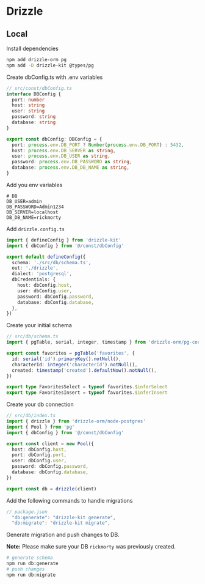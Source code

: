 # Drizzle

## Local

Install dependencies

```bash
npm add drizzle-orm pg
npm add -D drizzle-kit @types/pg

```

Create dbConfig.ts with .env variables

```typescript
// src/const/dbConfig.ts
interface DBConfig {
  port: number
  host: string
  user: string
  password: string
  database: string
}

export const dbConfig: DBConfig = {
  port: process.env.DB_PORT ? Number(process.env.DB_PORT) : 5432,
  host: process.env.DB_SERVER as string,
  user: process.env.DB_USER as string,
  password: process.env.DB_PASSWORD as string,
  database: process.env.DB_DB_NAME as string,
}
```

Add you env variables

```env
# DB
DB_USER=admin
DB_PASSWORD=Admin1234
DB_SERVER=localhost
DB_DB_NAME=rickmorty

```

Add `drizzle.config.ts`

```typescript
import { defineConfig } from 'drizzle-kit'
import { dbConfig } from '@/const/dbConfig'

export default defineConfig({
  schema: './src/db/schema.ts',
  out: './drizzle',
  dialect: 'postgresql',
  dbCredentials: {
    host: dbConfig.host,
    user: dbConfig.user,
    password: dbConfig.password,
    database: dbConfig.database,
  },
})
```

Create your initial schema

```typescript
// src/db/schema.ts
import { pgTable, serial, integer, timestamp } from 'drizzle-orm/pg-core'

export const favorites = pgTable('favorites', {
  id: serial('id').primaryKey().notNull(),
  characterId: integer('characterId').notNull(),
  created: timestamp('created').defaultNow().notNull(),
})

export type FavoritesSelect = typeof favorites.$inferSelect
export type FavoritesInsert = typeof favorites.$inferInsert
```

Create your db connection

```typescript
// src/db/index.ts
import { drizzle } from 'drizzle-orm/node-postgres'
import { Pool } from 'pg'
import { dbConfig } from '@/const/dbConfig'

export const client = new Pool({
  host: dbConfig.host,
  port: dbConfig.port,
  user: dbConfig.user,
  password: dbConfig.password,
  database: dbConfig.database,
})

export const db = drizzle(client)
```

Add the following commands to handle migrations

```js
// package.json
  "db:generate": "drizzle-kit generate",
  "db:migrate": "drizzle-kit migrate",

```

Generate migration and push changes to DB.

**Note:** Please make sure your DB `rickmorty` was previously created.

```bash
# generate schema
npm run db:generate
# push changes
npm run db:migrate

```
